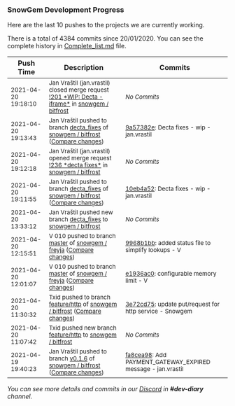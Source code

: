 
### SnowGem Development Progress

Here are the last 10 pushes to the projects we are currently working.

There is a total of 4384 commits since 20/01/2020. You can see the complete history in
 [Complete_list.md](Complete_list.md) file.

| Push Time | Description | Commits |
| --- | --- | --- |
| <sub>2021-04-20 19:18:10</sub> | <sub>Jan Vraštil (jan.vrastil) closed merge request [\!201 \*WIP: Decta \-  iframe\*](https://gitlab.com/snowgem/bitfrost/-/merge_requests/201) in [snowgem / bitfrost](https://gitlab.com/snowgem/bitfrost)</sub> | <sub>_No Commits_</sub> |
| <sub>2021-04-20 19:13:43</sub> | <sub>Jan Vraštil pushed to branch [decta\_fixes](https://gitlab.com/snowgem/bitfrost/commits/decta_fixes) of [snowgem / bitfrost](https://gitlab.com/snowgem/bitfrost) ([Compare changes](https://gitlab.com/snowgem/bitfrost/compare/10eb4a520d729e7e376338ae18ab74d25c5fa39c...9a57382e2f5479406b46956ab95c6a4f275057f8))</sub> | <sub>[9a57382e](https://gitlab.com/snowgem/bitfrost/-/commit/9a57382e2f5479406b46956ab95c6a4f275057f8): Decta fixes - wip - jan.vrastil</sub> |
| <sub>2021-04-20 19:12:18</sub> | <sub>Jan Vraštil (jan.vrastil) opened merge request [\!236 \*decta fixes\*](https://gitlab.com/snowgem/bitfrost/-/merge_requests/236) in [snowgem / bitfrost](https://gitlab.com/snowgem/bitfrost)</sub> | <sub>_No Commits_</sub> |
| <sub>2021-04-20 19:11:55</sub> | <sub>Jan Vraštil pushed to branch [decta\_fixes](https://gitlab.com/snowgem/bitfrost/commits/decta_fixes) of [snowgem / bitfrost](https://gitlab.com/snowgem/bitfrost) ([Compare changes](https://gitlab.com/snowgem/bitfrost/compare/8a1650ab072a40df571343c5261f1eea5707bfb5...10eb4a520d729e7e376338ae18ab74d25c5fa39c))</sub> | <sub>[10eb4a52](https://gitlab.com/snowgem/bitfrost/-/commit/10eb4a520d729e7e376338ae18ab74d25c5fa39c): Decta fixes - wip - jan.vrastil</sub> |
| <sub>2021-04-20 13:33:12</sub> | <sub>Jan Vraštil pushed new branch [decta\_fixes](https://gitlab.com/snowgem/bitfrost/commits/decta_fixes) to [snowgem / bitfrost](https://gitlab.com/snowgem/bitfrost)</sub> | <sub>_No Commits_</sub> |
| <sub>2021-04-20 12:15:51</sub> | <sub>V 010 pushed to branch [master](https://gitlab.com/snowgem/freyja/commits/master) of [snowgem / freyja](https://gitlab.com/snowgem/freyja) ([Compare changes](https://gitlab.com/snowgem/freyja/compare/e1936ac02905d023e53b659d1bdd966acb350656...9968b1bb550c24ea59c564157ecb7cd3aa8bffbc))</sub> | <sub>[9968b1bb](https://gitlab.com/snowgem/freyja/-/commit/9968b1bb550c24ea59c564157ecb7cd3aa8bffbc): added status file to simplify lookups - V</sub> |
| <sub>2021-04-20 12:01:07</sub> | <sub>V 010 pushed to branch [master](https://gitlab.com/snowgem/freyja/commits/master) of [snowgem / freyja](https://gitlab.com/snowgem/freyja) ([Compare changes](https://gitlab.com/snowgem/freyja/compare/a67913e1e072b70ffb706361f23a6ee2abba5211...e1936ac02905d023e53b659d1bdd966acb350656))</sub> | <sub>[e1936ac0](https://gitlab.com/snowgem/freyja/-/commit/e1936ac02905d023e53b659d1bdd966acb350656): configurable memory limit - V</sub> |
| <sub>2021-04-20 11:30:32</sub> | <sub>Txid pushed to branch [feature/http](https://gitlab.com/snowgem/bitfrost/commits/feature/http) of [snowgem / bitfrost](https://gitlab.com/snowgem/bitfrost) ([Compare changes](https://gitlab.com/snowgem/bitfrost/compare/39a602ca61b4545262529afb7ab0f60f840f9b71...3e72cd759456111501949c611a925b9006f21e25))</sub> | <sub>[3e72cd75](https://gitlab.com/snowgem/bitfrost/-/commit/3e72cd759456111501949c611a925b9006f21e25): update put/request for http service - Snowgem</sub> |
| <sub>2021-04-20 11:07:42</sub> | <sub>Txid pushed new branch [feature/http](https://gitlab.com/snowgem/bitfrost/commits/feature/http) to [snowgem / bitfrost](https://gitlab.com/snowgem/bitfrost)</sub> | <sub>_No Commits_</sub> |
| <sub>2021-04-19 19:40:23</sub> | <sub>Jan Vraštil pushed to branch [v0\.1\.6](https://gitlab.com/snowgem/bitfrost/commits/v0.1.6) of [snowgem / bitfrost](https://gitlab.com/snowgem/bitfrost) ([Compare changes](https://gitlab.com/snowgem/bitfrost/compare/2931c55af22b0eb1136110c9538cf874c0ff5e6e...fa8cea9893229a9641effce1845aa84c5eac63d7))</sub> | <sub>[fa8cea98](https://gitlab.com/snowgem/bitfrost/-/commit/fa8cea9893229a9641effce1845aa84c5eac63d7): Add PAYMENT_GATEWAY_EXPIRED message - jan.vrastil</sub> |

_You can see more details and commits in our [Discord](https://discord.gg/zumGnbg) in **#dev-diary** channel._
